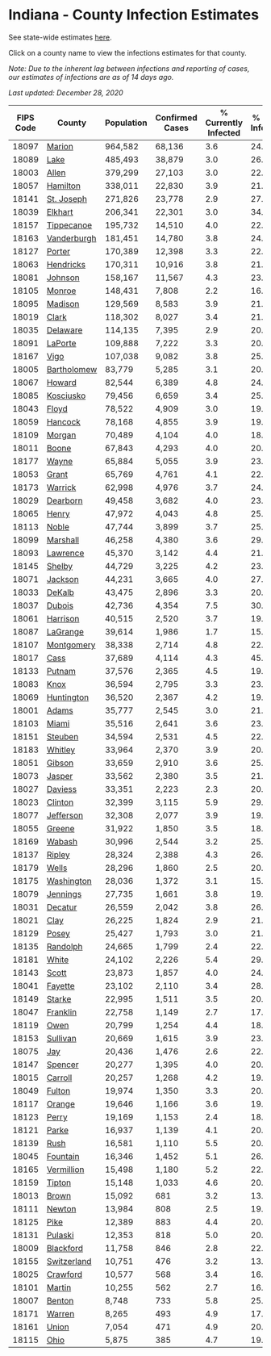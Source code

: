 # Indiana - County Infection Estimates

See state-wide estimates [here](/infections/us-in).

Click on a county name to view the infections estimates for that county.

*Note: Due to the inherent lag between infections and reporting of cases, our estimates of infections are as of 14 days ago.*

*Last updated: December 28, 2020*

|   FIPS Code |                     County |   Population |   Confirmed Cases |   % Currently Infected |   % Total Infected |
|-------------|----------------------------|--------------|-------------------|------------------------|--------------------|
|       18097 |           [Marion](marion) |      964,582 |            68,136 |                    3.6 |               24.2 |
|       18089 |               [Lake](lake) |      485,493 |            38,879 |                    3.0 |               26.2 |
|       18003 |             [Allen](allen) |      379,299 |            27,103 |                    3.0 |               22.3 |
|       18057 |       [Hamilton](hamilton) |      338,011 |            22,830 |                    3.9 |               21.1 |
|       18141 |   [St. Joseph](st.-joseph) |      271,826 |            23,778 |                    2.9 |               27.5 |
|       18039 |         [Elkhart](elkhart) |      206,341 |            22,301 |                    3.0 |               34.2 |
|       18157 |   [Tippecanoe](tippecanoe) |      195,732 |            14,510 |                    4.0 |               22.3 |
|       18163 | [Vanderburgh](vanderburgh) |      181,451 |            14,780 |                    3.8 |               24.5 |
|       18127 |           [Porter](porter) |      170,389 |            12,398 |                    3.3 |               22.4 |
|       18063 |     [Hendricks](hendricks) |      170,311 |            10,916 |                    3.8 |               21.0 |
|       18081 |         [Johnson](johnson) |      158,167 |            11,567 |                    4.3 |               23.6 |
|       18105 |           [Monroe](monroe) |      148,431 |             7,808 |                    2.2 |               16.0 |
|       18095 |         [Madison](madison) |      129,569 |             8,583 |                    3.9 |               21.1 |
|       18019 |             [Clark](clark) |      118,302 |             8,027 |                    3.4 |               21.3 |
|       18035 |       [Delaware](delaware) |      114,135 |             7,395 |                    2.9 |               20.1 |
|       18091 |         [LaPorte](laporte) |      109,888 |             7,222 |                    3.3 |               20.5 |
|       18167 |               [Vigo](vigo) |      107,038 |             9,082 |                    3.8 |               25.4 |
|       18005 | [Bartholomew](bartholomew) |       83,779 |             5,285 |                    3.1 |               20.4 |
|       18067 |           [Howard](howard) |       82,544 |             6,389 |                    4.8 |               24.1 |
|       18085 |     [Kosciusko](kosciusko) |       79,456 |             6,659 |                    3.4 |               25.5 |
|       18043 |             [Floyd](floyd) |       78,522 |             4,909 |                    3.0 |               19.8 |
|       18059 |         [Hancock](hancock) |       78,168 |             4,855 |                    3.9 |               19.8 |
|       18109 |           [Morgan](morgan) |       70,489 |             4,104 |                    4.0 |               18.4 |
|       18011 |             [Boone](boone) |       67,843 |             4,293 |                    4.0 |               20.1 |
|       18177 |             [Wayne](wayne) |       65,884 |             5,055 |                    3.9 |               23.1 |
|       18053 |             [Grant](grant) |       65,769 |             4,761 |                    4.1 |               22.3 |
|       18173 |         [Warrick](warrick) |       62,998 |             4,976 |                    3.7 |               24.0 |
|       18029 |       [Dearborn](dearborn) |       49,458 |             3,682 |                    4.0 |               23.1 |
|       18065 |             [Henry](henry) |       47,972 |             4,043 |                    4.8 |               25.5 |
|       18113 |             [Noble](noble) |       47,744 |             3,899 |                    3.7 |               25.7 |
|       18099 |       [Marshall](marshall) |       46,258 |             4,380 |                    3.6 |               29.3 |
|       18093 |       [Lawrence](lawrence) |       45,370 |             3,142 |                    4.4 |               21.4 |
|       18145 |           [Shelby](shelby) |       44,729 |             3,225 |                    4.2 |               23.9 |
|       18071 |         [Jackson](jackson) |       44,231 |             3,665 |                    4.0 |               27.0 |
|       18033 |           [DeKalb](dekalb) |       43,475 |             2,896 |                    3.3 |               20.1 |
|       18037 |           [Dubois](dubois) |       42,736 |             4,354 |                    7.5 |               30.6 |
|       18061 |       [Harrison](harrison) |       40,515 |             2,520 |                    3.7 |               19.7 |
|       18087 |       [LaGrange](lagrange) |       39,614 |             1,986 |                    1.7 |               15.9 |
|       18107 |   [Montgomery](montgomery) |       38,338 |             2,714 |                    4.8 |               22.3 |
|       18017 |               [Cass](cass) |       37,689 |             4,114 |                    4.3 |               45.3 |
|       18133 |           [Putnam](putnam) |       37,576 |             2,365 |                    4.5 |               19.5 |
|       18083 |               [Knox](knox) |       36,594 |             2,795 |                    3.3 |               23.1 |
|       18069 |   [Huntington](huntington) |       36,520 |             2,367 |                    4.2 |               19.0 |
|       18001 |             [Adams](adams) |       35,777 |             2,545 |                    3.0 |               21.4 |
|       18103 |             [Miami](miami) |       35,516 |             2,641 |                    3.6 |               23.3 |
|       18151 |         [Steuben](steuben) |       34,594 |             2,531 |                    4.5 |               22.0 |
|       18183 |         [Whitley](whitley) |       33,964 |             2,370 |                    3.9 |               20.9 |
|       18051 |           [Gibson](gibson) |       33,659 |             2,910 |                    3.6 |               25.8 |
|       18073 |           [Jasper](jasper) |       33,562 |             2,380 |                    3.5 |               21.7 |
|       18027 |         [Daviess](daviess) |       33,351 |             2,223 |                    2.3 |               20.6 |
|       18023 |         [Clinton](clinton) |       32,399 |             3,115 |                    5.9 |               29.8 |
|       18077 |     [Jefferson](jefferson) |       32,308 |             2,077 |                    3.9 |               19.2 |
|       18055 |           [Greene](greene) |       31,922 |             1,850 |                    3.5 |               18.4 |
|       18169 |           [Wabash](wabash) |       30,996 |             2,544 |                    3.2 |               25.1 |
|       18137 |           [Ripley](ripley) |       28,324 |             2,388 |                    4.3 |               26.5 |
|       18179 |             [Wells](wells) |       28,296 |             1,860 |                    2.5 |               20.0 |
|       18175 |   [Washington](washington) |       28,036 |             1,372 |                    3.1 |               15.1 |
|       18079 |       [Jennings](jennings) |       27,735 |             1,661 |                    3.8 |               19.3 |
|       18031 |         [Decatur](decatur) |       26,559 |             2,042 |                    3.8 |               26.5 |
|       18021 |               [Clay](clay) |       26,225 |             1,824 |                    2.9 |               21.1 |
|       18129 |             [Posey](posey) |       25,427 |             1,793 |                    3.0 |               21.2 |
|       18135 |       [Randolph](randolph) |       24,665 |             1,799 |                    2.4 |               22.3 |
|       18181 |             [White](white) |       24,102 |             2,226 |                    5.4 |               29.3 |
|       18143 |             [Scott](scott) |       23,873 |             1,857 |                    4.0 |               24.3 |
|       18041 |         [Fayette](fayette) |       23,102 |             2,110 |                    3.4 |               28.0 |
|       18149 |           [Starke](starke) |       22,995 |             1,511 |                    3.5 |               20.0 |
|       18047 |       [Franklin](franklin) |       22,758 |             1,149 |                    2.7 |               17.2 |
|       18119 |               [Owen](owen) |       20,799 |             1,254 |                    4.4 |               18.1 |
|       18153 |       [Sullivan](sullivan) |       20,669 |             1,615 |                    3.9 |               23.3 |
|       18075 |                 [Jay](jay) |       20,436 |             1,476 |                    2.6 |               22.2 |
|       18147 |         [Spencer](spencer) |       20,277 |             1,395 |                    4.0 |               20.2 |
|       18015 |         [Carroll](carroll) |       20,257 |             1,268 |                    4.2 |               19.5 |
|       18049 |           [Fulton](fulton) |       19,974 |             1,350 |                    3.3 |               20.7 |
|       18117 |           [Orange](orange) |       19,646 |             1,166 |                    3.6 |               19.3 |
|       18123 |             [Perry](perry) |       19,169 |             1,153 |                    2.4 |               18.4 |
|       18121 |             [Parke](parke) |       16,937 |             1,139 |                    4.1 |               20.2 |
|       18139 |               [Rush](rush) |       16,581 |             1,110 |                    5.5 |               20.4 |
|       18045 |       [Fountain](fountain) |       16,346 |             1,452 |                    5.1 |               26.5 |
|       18165 |   [Vermillion](vermillion) |       15,498 |             1,180 |                    5.2 |               22.5 |
|       18159 |           [Tipton](tipton) |       15,148 |             1,033 |                    4.6 |               20.8 |
|       18013 |             [Brown](brown) |       15,092 |               681 |                    3.2 |               13.8 |
|       18111 |           [Newton](newton) |       13,984 |               808 |                    2.5 |               19.3 |
|       18125 |               [Pike](pike) |       12,389 |               883 |                    4.4 |               20.8 |
|       18131 |         [Pulaski](pulaski) |       12,353 |               818 |                    5.0 |               20.4 |
|       18009 |     [Blackford](blackford) |       11,758 |               846 |                    2.8 |               22.0 |
|       18155 | [Switzerland](switzerland) |       10,751 |               476 |                    3.2 |               13.7 |
|       18025 |       [Crawford](crawford) |       10,577 |               568 |                    3.4 |               16.6 |
|       18101 |           [Martin](martin) |       10,255 |               562 |                    2.7 |               16.3 |
|       18007 |           [Benton](benton) |        8,748 |               733 |                    5.8 |               25.4 |
|       18171 |           [Warren](warren) |        8,265 |               493 |                    4.9 |               17.9 |
|       18161 |             [Union](union) |        7,054 |               471 |                    4.9 |               20.1 |
|       18115 |               [Ohio](ohio) |        5,875 |               385 |                    4.7 |               19.9 |